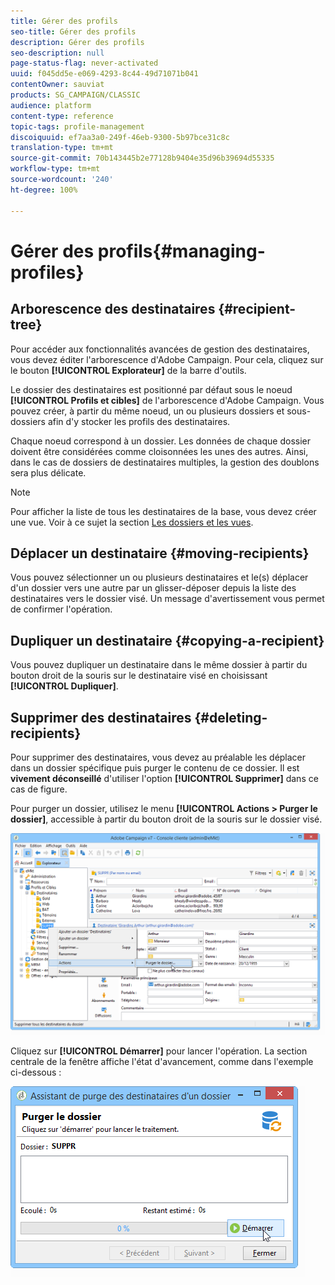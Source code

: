 ```yaml
---
title: Gérer des profils
seo-title: Gérer des profils
description: Gérer des profils
seo-description: null
page-status-flag: never-activated
uuid: f045dd5e-e069-4293-8c44-49d71071b041
contentOwner: sauviat
products: SG_CAMPAIGN/CLASSIC
audience: platform
content-type: reference
topic-tags: profile-management
discoiquuid: ef7aa3a0-249f-46eb-9300-5b97bce31c8c
translation-type: tm+mt
source-git-commit: 70b143445b2e77128b9404e35d96b39694d55335
workflow-type: tm+mt
source-wordcount: '240'
ht-degree: 100%

---
```



# Gérer des profils{#managing-profiles}

## Arborescence des destinataires {#recipient-tree}

Pour accéder aux fonctionnalités avancées de gestion des destinataires, vous devez éditer l&#39;arborescence d&#39;Adobe Campaign. Pour cela, cliquez sur le bouton **[!UICONTROL Explorateur]** de la barre d&#39;outils.

Le dossier des destinataires est positionné par défaut sous le noeud **[!UICONTROL Profils et cibles]** de l&#39;arborescence d&#39;Adobe Campaign. Vous pouvez créer, à partir du même noeud, un ou plusieurs dossiers et sous-dossiers afin d&#39;y stocker les profils des destinataires.

Chaque noeud correspond à un dossier. Les données de chaque dossier doivent être considérées comme cloisonnées les unes des autres. Ainsi, dans le cas de dossiers de destinataires multiples, la gestion des doublons sera plus délicate.

>[!NOTE]
>
>Pour afficher la liste de tous les destinataires de la base, vous devez créer une vue. Voir à ce sujet la section [Les dossiers et les vues](../../platform/using/access-management.md#folders-and-views).

## Déplacer un destinataire {#moving-recipients}

Vous pouvez sélectionner un ou plusieurs destinataires et le(s) déplacer d&#39;un dossier vers une autre par un glisser-déposer depuis la liste des destinataires vers le dossier visé. Un message d&#39;avertissement vous permet de confirmer l&#39;opération.

## Dupliquer un destinataire {#copying-a-recipient}

Vous pouvez dupliquer un destinataire dans le même dossier à partir du bouton droit de la souris sur le destinataire visé en choisissant **[!UICONTROL Dupliquer]**.

## Supprimer des destinataires {#deleting-recipients}

Pour supprimer des destinataires, vous devez au préalable les déplacer dans un dossier spécifique puis purger le contenu de ce dossier. Il est **vivement déconseillé** d&#39;utiliser l&#39;option **[!UICONTROL Supprimer]** dans ce cas de figure.

Pour purger un dossier, utilisez le menu **[!UICONTROL Actions > Purger le dossier]**, accessible à partir du bouton droit de la souris sur le dossier visé.

![](assets/s_ncs_user_purge_folder.png)

Cliquez sur **[!UICONTROL Démarrer]** pour lancer l&#39;opération. La section centrale de la fenêtre affiche l&#39;état d&#39;avancement, comme dans l&#39;exemple ci-dessous :

![](assets/s_ncs_user_purge_folder_start.png)


